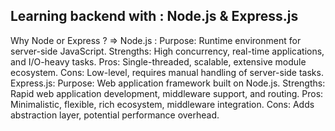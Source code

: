 Learning backend with : Node.js & Express.js
----------------------------------------------------------------------------------------------
Why Node or Express ?
=> Node.js : Purpose: Runtime environment for server-side JavaScript.
             Strengths: High concurrency, real-time applications, and I/O-heavy tasks.
             Pros: Single-threaded, scalable, extensive module ecosystem.
             Cons: Low-level, requires manual handling of server-side tasks.
  Express.js:
             Purpose: Web application framework built on Node.js.
             Strengths: Rapid web application development, middleware support, and routing.
             Pros: Minimalistic, flexible, rich ecosystem, middleware integration.
             Cons: Adds abstraction layer, potential performance overhead.
